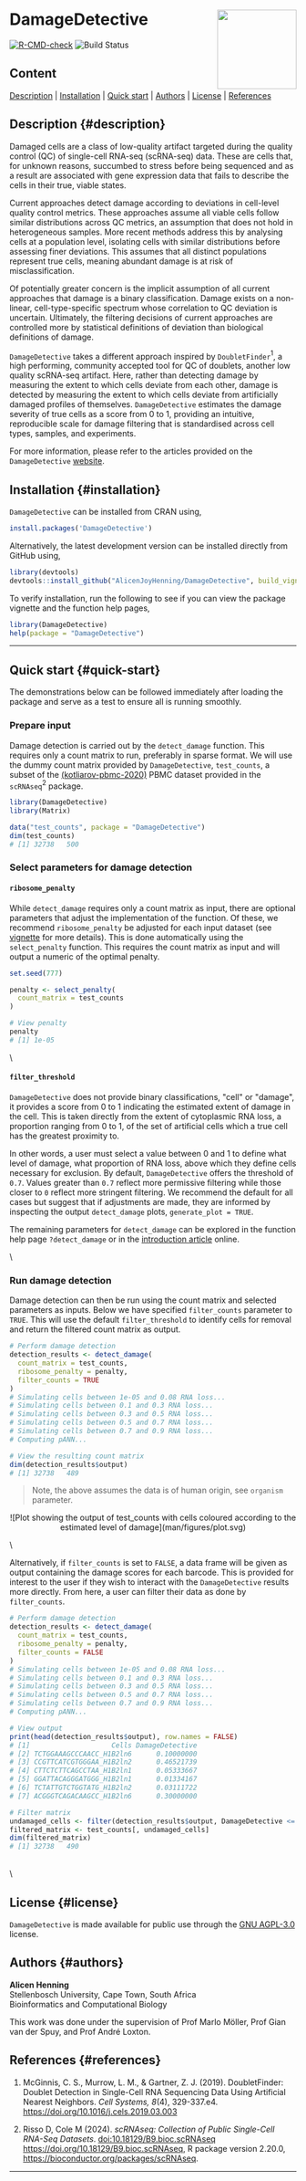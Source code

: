 # DamageDetective <img src="man/figures/logo.svg" align="right" height="139"/>

<!-- badges: start -->

[![R-CMD-check](https://github.com/AlicenJoyHenning/DamageDetective/actions/workflows/R-CMD-check.yaml/badge.svg)](https://github.com/cosimameyer/overviewR/actions) ![Build Status](https://github.com/AlicenJoyHenning/DamageDetective/actions/workflows/build.yml/badge.svg)

<!-- badges: end -->

## Content

[Description](#description) \| [Installation](#installation) \| [Quick start](#quick-start) \| [Authors](#authors) \| [License](#license) \| [References](#references)

## Description {#description}

Damaged cells are a class of low-quality artifact targeted during the quality control (QC) of single-cell RNA-seq (scRNA-seq) data. These are cells that, for unknown reasons, succumbed to stress before being sequenced and as a result are associated with gene expression data that fails to describe the cells in their true, viable states.

Current approaches detect damage according to deviations in cell-level quality control metrics. These approaches assume all viable cells follow similar distributions across QC metrics, an assumption that does not hold in heterogeneous samples. More recent methods address this by analysing cells at a population level, isolating cells with similar distributions before assessing finer deviations. This assumes that all distinct populations represent true cells, meaning abundant damage is at risk of misclassification.

Of potentially greater concern is the implicit assumption of all current approaches that damage is a binary classification. Damage exists on a non-linear, cell-type-specific spectrum whose correlation to QC deviation is uncertain. Ultimately, the filtering decisions of current approaches are controlled more by statistical definitions of deviation than biological definitions of damage.

`DamageDetective` takes a different approach inspired by `DoubletFinder`$^1$, a high performing, community accepted tool for QC of doublets, another low quality scRNA-seq artifact. Here, rather than detecting damage by measuring the extent to which cells deviate from each other, damage is detected by measuring the extent to which cells deviate from artificially damaged profiles of themselves. `DamageDetective` estimates the damage severity of true cells as a score from 0 to 1, providing an intuitive, reproducible scale for damage filtering that is standardised across cell types, samples, and experiments.

For more information, please refer to the articles provided on the `DamageDetective` [website](https://alicenjoyhenning.github.io/DamageDetective/ "https://alicenjoyhenning.github.io/DamageDetective/").

## Installation {#installation}

`DamageDetective` can be installed from CRAN using,

``` r
install.packages('DamageDetective')
```

Alternatively, the latest development version can be installed directly from GitHub using,

``` r
library(devtools)
devtools::install_github("AlicenJoyHenning/DamageDetective", build_vignettes = TRUE)
```

To verify installation, run the following to see if you can view the package vignette and the function help pages,

``` r
library(DamageDetective)
help(package = "DamageDetective")
```

------------------------------------------------------------------------

## Quick start {#quick-start}

The demonstrations below can be followed immediately after loading the package and serve as a test to ensure all is running smoothly.

### Prepare input

Damage detection is carried out by the `detect_damage` function. This requires only a count matrix to run, preferably in sparse format. We will use the dummy count matrix provided by `DamageDetective`, `test_counts`, a subset of the [(kotliarov-pbmc-2020)](10.1038/s41591-020-0769-8%5D) PBMC dataset provided in the `scRNAseq`$^2$ package.

``` r
library(DamageDetective)
library(Matrix)

data("test_counts", package = "DamageDetective")
dim(test_counts)
# [1] 32738   500
```

### Select parameters for damage detection

#### `ribosome_penalty`

While `detect_damage` requires only a count matrix as input, there are optional parameters that adjust the implementation of the function. Of these, we recommend `ribosome_penalty` be adjusted for each input dataset (see [vignette](https://alicenjoyhenning.github.io/DamageDetective/articles/detection-vignette.html) for more details). This is done automatically using the `select_penalty` function. This requires the count matrix as input and will output a numeric of the optimal penalty.

``` r
set.seed(777) 

penalty <- select_penalty(
  count_matrix = test_counts
)

# View penalty
penalty
# [1] 1e-05
```

\

#### `filter_threshold`

`DamageDetective` does not provide binary classifications, "cell" or "damage", it provides a score from 0 to 1 indicating the estimated extent of damage in the cell. This is taken directly from the extent of cytoplasmic RNA loss, a proportion ranging from 0 to 1, of the set of artificial cells which a true cell has the greatest proximity to.

In other words, a user must select a value between 0 and 1 to define what level of damage, what proportion of RNA loss, above which they define cells necessary for exclusion. By default, `DamageDetective` offers the threshold of `0.7`. Values greater than `0.7` reflect more permissive filtering while those closer to `0` reflect more stringent filtering. We recommend the default for all cases but suggest that if adjustments are made, they are informed by inspecting the output `detect_damage` plots, `generate_plot = TRUE`.

The remaining parameters for `detect_damage` can be explored in the function help page `?detect_damage` or in the [introduction article](https://alicenjoyhenning.github.io/DamageDetective/articles/detection-vignette.html) online.

\

### Run damage detection

Damage detection can then be run using the count matrix and selected parameters as inputs. Below we have specified `filter_counts` parameter to `TRUE`. This will use the default `filter_threshold` to identify cells for removal and return the filtered count matrix as output.

``` r
# Perform damage detection
detection_results <- detect_damage(
  count_matrix = test_counts,
  ribosome_penalty = penalty,
  filter_counts = TRUE
)
# Simulating cells between 1e-05 and 0.08 RNA loss...
# Simulating cells between 0.1 and 0.3 RNA loss...
# Simulating cells between 0.3 and 0.5 RNA loss...
# Simulating cells between 0.5 and 0.7 RNA loss...
# Simulating cells between 0.7 and 0.9 RNA loss...
# Computing pANN...

# View the resulting count matrix
dim(detection_results$output)
# [1] 32738   489
```

> Note, the above assumes the data is of human origin, see `organism` parameter.

<div style="text-align: center;">
  ![Plot showing the output of test_counts with cells coloured according to the estimated level of damage](man/figures/plot.svg)
</div>

\


Alternatively, if `filter_counts` is set to `FALSE`, a data frame will be given as output containing the damage scores for each barcode. This is provided for interest to the user if they wish to interact with the `DamageDetective` results more directly. From here, a user can filter their data as done by `filter_counts`.

``` r
# Perform damage detection
detection_results <- detect_damage(
  count_matrix = test_counts,
  ribosome_penalty = penalty,
  filter_counts = FALSE
)
# Simulating cells between 1e-05 and 0.08 RNA loss...
# Simulating cells between 0.1 and 0.3 RNA loss...
# Simulating cells between 0.3 and 0.5 RNA loss...
# Simulating cells between 0.5 and 0.7 RNA loss...
# Simulating cells between 0.7 and 0.9 RNA loss...
# Computing pANN...

# View output
print(head(detection_results$output), row.names = FALSE)
# [1]                    Cells DamageDetective
# [2] TCTGGAAAGCCCAACC_H1B2ln6      0.10000000
# [3] CCGTTCATCGTGGGAA_H1B2ln2      0.46521739
# [4] CTTCTCTTCAGCCTAA_H1B2ln1      0.05333667
# [5] GGATTACAGGGATGGG_H1B2ln1      0.01334167
# [6] TCTATTGTCTGGTATG_H1B2ln2      0.03111722
# [7] ACGGGTCAGACAAGCC_H1B2ln6      0.30000000

# Filter matrix 
undamaged_cells <- filter(detection_results$output, DamageDetective <= 0.7)
filtered_matrix <- test_counts[, undamaged_cells]
dim(filtered_matrix)
# [1] 32738   490
```

\
\


## License {#license}

`DamageDetective` is made available for public use through the [GNU AGPL-3.0](https://opensource.org/licenses/AGPL-3.0) license.

## Authors {#authors}

**Alicen Henning**\
Stellenbosch University, Cape Town, South Africa\
Bioinformatics and Computational Biology

This work was done under the supervision of Prof Marlo Möller, Prof Gian van der Spuy, and Prof André Loxton.

## References {#references}

1.  McGinnis, C. S., Murrow, L. M., & Gartner, Z. J. (2019). DoubletFinder: Doublet Detection in Single-Cell RNA Sequencing Data Using Artificial Nearest Neighbors. *Cell Systems, 8*(4), 329-337.e4. <https://doi.org/10.1016/j.cels.2019.03.003>

2.  Risso D, Cole M (2024). *scRNAseq: Collection of Public Single-Cell RNA-Seq Datasets*. <doi:10.18129/B9.bioc.scRNAseq> <https://doi.org/10.18129/B9.bioc.scRNAseq>, R package version 2.20.0, <https://bioconductor.org/packages/scRNAseq>.

------------------------------------------------------------------------
